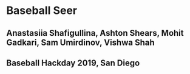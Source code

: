 # Baseball Seer
## Anastasiia Shafigullina, Ashton Shears, Mohit Gadkari, Sam Umirdinov, Vishwa Shah
## Baseball Hackday 2019, San Diego
